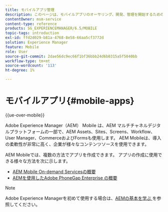 ```yaml
---
title: モバイルアプリ管理
description: このページは、モバイルアプリのオーサリング、開発、管理を開始するためのランディングページとして機能します。
contentOwner: msm-service
content-type: reference
products: SG_EXPERIENCEMANAGER/6.5/MOBILE
topic-tags: introduction
exl-id: ffd2d029-b81a-4768-8e58-66aa5cf3772d
solution: Experience Manager
feature: Mobile
role: User
source-git-commit: 2dae56dc9ec66f1bf36bbb24d6b0315a5f5040bb
workflow-type: tm+mt
source-wordcount: '113'
ht-degree: 1%

---
```


# モバイルアプリ{#mobile-apps}

{{ue-over-mobile}}

Adobe Experience Manager（AEM） Mobile は、AEM マルチチャネルデジタルプラットフォームの一部で、AEM Assets、Sites、Screens、Workflow、User Manager、CommerceおよびFormsも使用します。 AEM Mobileは、導入の柔軟性が非常に高く、企業が様々なコンテンツソースを使用できます。

AEM Mobileでは、複数の方法でアプリを作成できます。 アプリの作成に使用できる様々な方法を次に示します。

* [AEM Mobile On-demand Servicesの概要](/help/mobile/aem-mobile-on-demand.md)
* [AEMを使用したAdobe PhoneGap Enterprise の概要](/help/mobile/developing-in-phonegap.md)

>[!NOTE]
>
>Adobe Experience Managerを初めて使用する場合は、[AEMの基本を学ぶ ](/help/sites-deploying/deploy.md) を参照してください。
